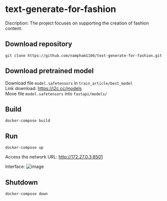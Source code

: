 # text-generate-for-fashion
  Discription: The project focuses on supporting the creation of fashion content.

## Download repository
    git clone https://github.com/nampham1106/text-generate-for-fashion.git

## Download pretrained model
  Download file `model.safetensors` in `train_article/best_model`\
  Link download: https://j2c.cc/models \
  Move file `model.safetensors` into `fastapi/models/`
  
## Build 
    docker-compose build
## Run 
    docker-compose up
  Access the network URL: http://172.27.0.3:8501

  Interface:
  ![image](https://github.com/nampham1106/text-generate-for-fashion/assets/82878964/343e9328-fc85-4da3-8c3b-174e6d3e8977)
  
## Shutdown
    docker-compose down


